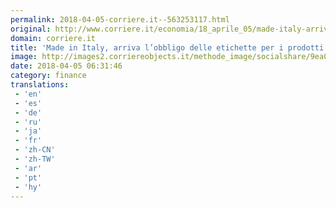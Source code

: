 ```yaml
---
permalink: 2018-04-05-corriere.it--563253117.html
original: http://www.corriere.it/economia/18_aprile_05/made-italy-arriva-l-obbligo-etichette-prodotti-alimentari-52b02690-3897-11e8-88e7-5b815ecb2975.shtml
domain: corriere.it
title: 'Made in Italy, arriva l’obbligo delle etichette per i prodotti alimentari'
image: http://images2.corriereobjects.it/methode_image/socialshare/9ea04c28-3898-11e8-88e7-5b815ecb2975.jpg
date: 2018-04-05 06:31:46
category: finance
translations: 
 - 'en'
 - 'es'
 - 'de'
 - 'ru'
 - 'ja'
 - 'fr'
 - 'zh-CN'
 - 'zh-TW'
 - 'ar'
 - 'pt'
 - 'hy'
---
```


